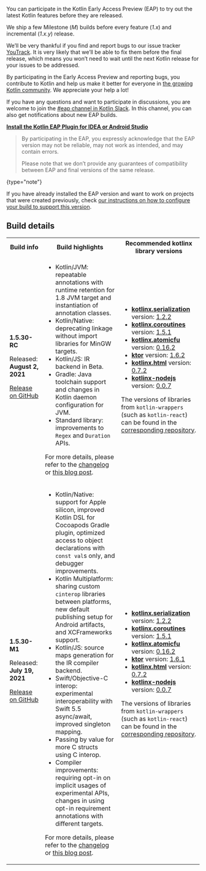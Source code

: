 [//]: # (title: Participate in the Kotlin Early Access Preview)

You can participate in the Kotlin Early Access Preview (EAP) to try out the latest Kotlin features before they are released.

We ship a few Milestone (_M_) builds before every feature (_1.x_) and incremental (_1.x.y_) release. 

We’ll be very thankful if you find and report bugs to our issue tracker [YouTrack](https://kotl.in/issue). 
It is very likely that we’ll be able to fix them before the final release, which means you won’t need to wait until the next Kotlin release for your issues to be addressed. 

By participating in the Early Access Preview and reporting bugs, you contribute to Kotlin and help us make it better 
for everyone in [the growing Kotlin community](https://kotlinlang.org/community/). We appreciate your help a lot! 

If you have any questions and want to participate in discussions, you are welcome to join the [#eap channel in Kotlin Slack](https://app.slack.com/client/T09229ZC6/C0KLZSCHF). 
In this channel, you can also get notifications about new EAP builds.

**[Install the Kotlin EAP Plugin for IDEA or Android Studio](install-eap-plugin.md)**

> By participating in the EAP, you expressly acknowledge that the EAP version may not be reliable, may not work as intended, and may contain errors.
>
> Please note that we don’t provide any guarantees of compatibility between EAP and final versions of the same release. 
>
{type="note"}

If you have already installed the EAP version and want to work on projects that were created previously, 
check [our instructions on how to configure your build to support this version](configure-build-for-eap.md). 

## Build details

<table>
    <tr>
        <th>Build info</th>
        <th>Build highlights</th>
        <th>Recommended kotlinx library versions</th>
    </tr>
    <tr>
        <td><strong>1.5.30-RC</strong>
            <p>Released: <strong>August 2, 2021</strong></p>
            <p><a href="https://github.com/JetBrains/kotlin/releases/tag/v1.5.30-RC" target="_blank">Release on GitHub</a></p>
        </td>
        <td>
             <ul>
                <li>Kotlin/JVM: repeatable annotations with runtime retention for 1.8 JVM target and instantiation of annotation classes.</li>
                <li>Kotlin/Native: deprecating linkage without import libraries for MinGW targets.</li>
                <li>Kotlin/JS: IR backend in Beta.</li>
                <li>Gradle: Java toolchain support and changes in Kotlin daemon configuration for JVM.</li>
                <li>Standard library: improvements to <code>Regex</code> and <code>Duration</code> APIs.</li>
            </ul>
            <p>For more details, please refer to the <a href="https://github.com/JetBrains/kotlin/releases/tag/v1.5.30-RC">changelog</a> or <a href="https://blog.jetbrains.com/kotlin/2021/08/kotlin-1-5-30-rc-released/?utm_source=documentation&amp;utm_medium=eap&amp;utm_campaign=1-5-30-eap">this blog post</a>.</p>
        </td>
        <td>
            <ul>
                <li><a href="https://github.com/Kotlin/kotlinx.serialization" target="_blank"><strong>kotlinx.serialization</strong></a> version: <a href="https://github.com/Kotlin/kotlinx.serialization/releases/tag/v1.2.2" target="_blank">1.2.2</a></li>
                <li><a href="https://github.com/Kotlin/kotlinx.coroutines" target="_blank"><strong>kotlinx.coroutines</strong></a> version: <a href="https://github.com/Kotlin/kotlinx.coroutines/releases/tag/1.5.1" target="_blank">1.5.1</a></li>
                <li><a href="https://github.com/Kotlin/kotlinx.atomicfu" target="_blank"><strong>kotlinx.atomicfu</strong></a> version: <a href="https://github.com/Kotlin/kotlinx.atomicfu/releases/tag/0.16.2" target="_blank">0.16.2</a></li>          
                <li><a href="https://ktor.io/" target="_blank"><strong>ktor</strong></a> version: <a href="https://github.com/ktorio/ktor/releases/tag/1.6.2" target="_blank">1.6.2</a></li>
                <li><a href="https://github.com/Kotlin/kotlinx.html" target="_blank"><strong>kotlinx.html</strong></a> version: <a href="https://github.com/Kotlin/kotlinx.html/releases/tag/0.7.2" target="_blank">0.7.2</a></li>
                <li><a href="https://github.com/Kotlin/kotlinx-nodejs" target="_blank"><strong>kotlinx-nodejs</strong></a> version: <a href="https://bintray.com/kotlin/kotlinx/kotlinx.nodejs/0.0.7" target="_blank">0.0.7</a></li>
            </ul>
            <p>The versions of libraries from <code>kotlin-wrappers</code> (such as <code>kotlin-react</code>) can be found in the <a href="https://github.com/JetBrains/kotlin-wrappers" target="_blank">corresponding repository</a>.</p>
        </td>
    </tr>
    <tr>
        <td><strong>1.5.30-M1</strong>
            <p>Released: <strong>July 19, 2021</strong></p>
            <p><a href="https://github.com/JetBrains/kotlin/releases/tag/v1.5.30-M1" target="_blank">Release on GitHub</a></p>
        </td>
        <td>
             <ul>
                <li>Kotlin/Native: support for Apple silicon, improved Kotlin DSL for Cocoapods Gradle plugin, optimized access to object declarations with <code>const val</code>s only, and debugger improvements.</li>
                <li>Kotlin Multiplatform: sharing custom <code>cinterop</code> libraries between platforms, new default publishing setup for Android artifacts, and XCFrameworks support.</li>
                <li>Kotlin/JS: source maps generation for the IR compiler backend.</li>
                <li>Swift/Objective-C interop: experimental interoperability with Swift 5.5 async/await, improved singleton mapping.</li>
                <li>Passing by value for more C structs using C interop.</li>
                <li>Compiler improvements: requiring opt-in on implicit usages of experimental APIs, changes in using opt-in requirement annotations with different targets.</li>
            </ul>
            <p>For more details, please refer to the <a href="https://github.com/JetBrains/kotlin/releases/tag/v1.5.30-M1">changelog</a> or <a href="https://blog.jetbrains.com/kotlin/2021/07/kotlin-1-5-30-m1-released/?utm_source=documentation&amp;utm_medium=eap&amp;utm_campaign=1-5-30-eap">this blog post</a>.</p>
        </td>
        <td>
            <ul>
                <li><a href="https://github.com/Kotlin/kotlinx.serialization" target="_blank"><strong>kotlinx.serialization</strong></a> version: <a href="https://github.com/Kotlin/kotlinx.serialization/releases/tag/v1.2.2" target="_blank">1.2.2</a></li>
                <li><a href="https://github.com/Kotlin/kotlinx.coroutines" target="_blank"><strong>kotlinx.coroutines</strong></a> version: <a href="https://github.com/Kotlin/kotlinx.coroutines/releases/tag/1.5.1" target="_blank">1.5.1</a></li>
                <li><a href="https://github.com/Kotlin/kotlinx.atomicfu" target="_blank"><strong>kotlinx.atomicfu</strong></a> version: <a href="https://github.com/Kotlin/kotlinx.atomicfu/releases/tag/0.16.2" target="_blank">0.16.2</a></li>          
                <li><a href="https://ktor.io/" target="_blank"><strong>ktor</strong></a> version: <a href="https://github.com/ktorio/ktor/releases/tag/1.6.1" target="_blank">1.6.1</a></li>
                <li><a href="https://github.com/Kotlin/kotlinx.html" target="_blank"><strong>kotlinx.html</strong></a> version: <a href="https://github.com/Kotlin/kotlinx.html/releases/tag/0.7.2" target="_blank">0.7.2</a></li>
                <li><a href="https://github.com/Kotlin/kotlinx-nodejs" target="_blank"><strong>kotlinx-nodejs</strong></a> version: <a href="https://bintray.com/kotlin/kotlinx/kotlinx.nodejs/0.0.7" target="_blank">0.0.7</a></li>
            </ul>
            <p>The versions of libraries from <code>kotlin-wrappers</code> (such as <code>kotlin-react</code>) can be found in the <a href="https://github.com/JetBrains/kotlin-wrappers" target="_blank">corresponding repository</a>.</p>
        </td>
    </tr>
</table>
